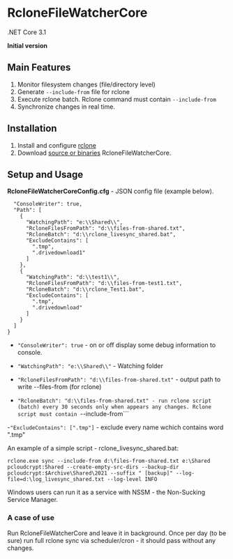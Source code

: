 # RcloneFileWatcherCore
.NET Core 3.1

**Initial version** 

## Main Features
1. Monitor filesystem changes (file/directory level)
2. Generate ```--include-from``` file for rclone
3. Execute rclone batch. Rclone command must contain ```--include-from```
4. Synchronize changes in real time.

## Installation
1. Install and configure [rclone](https://rclone.org/)
2. Download [source or binaries](https://github.com/mstarczewski/RcloneFileWatcherCore/releases) RcloneFileWatcherCore.

## Setup and Usage
**RcloneFileWatcherCoreConfig.cfg** - JSON config file (example below).
```{
  "ConsoleWriter": true,
  "Path": [
    {
      "WatchingPath": "e:\\Shared\\",
      "RcloneFilesFromPath": "d:\\files-from-shared.txt",
      "RcloneBatch": "d:\\rclone_livesync_shared.bat",
      "ExcludeContains": [
        ".tmp",
        ".drivedownload1"
      ]
    },
    {
      "WatchingPath": "d:\\test1\\",
      "RcloneFilesFromPath": "d:\\files-from-test1.txt",
      "RcloneBatch": "d:\\rclone_Test1.bat",
      "ExcludeContains": [
        ".tmp",
        ".drivedownload"
      ]
    }
  ]
}
```
- ```"ConsoleWriter": true``` - on or off display some debug information to console.

- ```"WatchingPath": "e:\\Shared\\"```  - Watching folder

- ```"RcloneFilesFromPath": "d:\\files-from-shared.txt"``` - output path to write --files-from (for rclone)

- ```"RcloneBatch": "d:\\files-from-shared.txt" - run rclone script (batch) every 30 seconds only when appears any changes. Rclone script must contain ```--include-from```

-```"ExcludeContains": [".tmp"]``` - exclude every name wchich contains word ".tmp"

An example of a simple script - rclone_livesync_shared.bat:

```rclone.exe sync --include-from d:\files-from-shared.txt e:\Shared pcloudcrypt:Shared --create-empty-src-dirs --backup-dir pcloudcrypt:$Archive\Shared\2021 --suffix " [backup]" --log-file=d:\log_livesync_shared.txt --log-level INFO```

Windows users can run it as a service with NSSM - the Non-Sucking Service Manager.

### A case of use
Run RcloneFileWatcherCore and leave it in background. Once per day (to be sure) run full rclone sync via scheduler/cron - it should pass without any changes.
